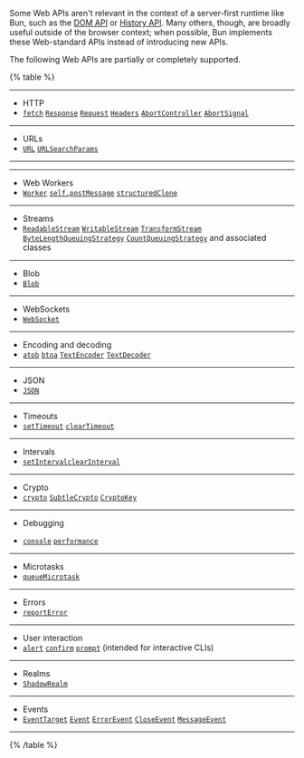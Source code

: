 Some Web APIs aren't relevant in the context of a server-first runtime like Bun, such as the [DOM API](https://developer.mozilla.org/en-US/docs/Web/API/HTML_DOM_API#html_dom_api_interfaces) or [History API](https://developer.mozilla.org/en-US/docs/Web/API/History_API). Many others, though, are broadly useful outside of the browser context; when possible, Bun implements these Web-standard APIs instead of introducing new APIs.

The following Web APIs are partially or completely supported.

{% table %}

---

- HTTP
- [`fetch`](https://developer.mozilla.org/en-US/docs/Web/API/fetch) [`Response`](https://developer.mozilla.org/en-US/docs/Web/API/Response) [`Request`](https://developer.mozilla.org/en-US/docs/Web/API/Request) [`Headers`](https://developer.mozilla.org/en-US/docs/Web/API/Headers) [`AbortController`](https://developer.mozilla.org/en-US/docs/Web/API/AbortController) [`AbortSignal`](https://developer.mozilla.org/en-US/docs/Web/API/AbortSignal)

---

- URLs
- [`URL`](https://developer.mozilla.org/en-US/docs/Web/API/URL) [`URLSearchParams`](https://developer.mozilla.org/en-US/docs/Web/API/URLSearchParams)

---

---

- Web Workers
- [`Worker`](https://developer.mozilla.org/en-US/docs/Web/API/Worker) [`self.postMessage`](https://developer.mozilla.org/en-US/docs/Web/API/DedicatedWorkerGlobalScope/postMessage) [`structuredClone`](https://developer.mozilla.org/en-US/docs/Web/API/structuredClone)

---

- Streams
- [`ReadableStream`](https://developer.mozilla.org/en-US/docs/Web/API/ReadableStream) [`WritableStream`](https://developer.mozilla.org/en-US/docs/Web/API/WritableStream) [`TransformStream`](https://developer.mozilla.org/en-US/docs/Web/API/TransformStream) [`ByteLengthQueuingStrategy`](https://developer.mozilla.org/en-US/docs/Web/API/ByteLengthQueuingStrategy) [`CountQueuingStrategy`](https://developer.mozilla.org/en-US/docs/Web/API/CountQueuingStrategy) and associated classes

---

- Blob
- [`Blob`](https://developer.mozilla.org/en-US/docs/Web/API/Blob)

---

- WebSockets
- [`WebSocket`](https://developer.mozilla.org/en-US/docs/Web/API/WebSocket)

---

- Encoding and decoding
- [`atob`](https://developer.mozilla.org/en-US/docs/Web/API/atob) [`btoa`](https://developer.mozilla.org/en-US/docs/Web/API/btoa) [`TextEncoder`](https://developer.mozilla.org/en-US/docs/Web/API/TextEncoder) [`TextDecoder`](https://developer.mozilla.org/en-US/docs/Web/API/TextDecoder)

---

- JSON
- [`JSON`](https://developer.mozilla.org/en-US/docs/Web/JavaScript/Reference/Global_Objects/JSON)

---

- Timeouts
- [`setTimeout`](https://developer.mozilla.org/en-US/docs/Web/API/setTimeout) [`clearTimeout`](https://developer.mozilla.org/en-US/docs/Web/API/clearTimeout)

---

- Intervals
- [`setInterval`](https://developer.mozilla.org/en-US/docs/Web/API/setInterval)[`clearInterval`](https://developer.mozilla.org/en-US/docs/Web/API/clearInterval)

---

- Crypto
- [`crypto`](https://developer.mozilla.org/en-US/docs/Web/API/Crypto) [`SubtleCrypto`](https://developer.mozilla.org/en-US/docs/Web/API/SubtleCrypto)
  [`CryptoKey`](https://developer.mozilla.org/en-US/docs/Web/API/CryptoKey)

---

- Debugging

- [`console`](https://developer.mozilla.org/en-US/docs/Web/API/console) [`performance`](https://developer.mozilla.org/en-US/docs/Web/API/Performance)

---

- Microtasks
- [`queueMicrotask`](https://developer.mozilla.org/en-US/docs/Web/API/queueMicrotask)

---

- Errors
- [`reportError`](https://developer.mozilla.org/en-US/docs/Web/API/reportError)

---

- User interaction
- [`alert`](https://developer.mozilla.org/en-US/docs/Web/API/Window/alert) [`confirm`](https://developer.mozilla.org/en-US/docs/Web/API/Window/confirm) [`prompt`](https://developer.mozilla.org/en-US/docs/Web/API/Window/prompt) (intended for interactive CLIs)

<!-- - Blocking. Prints the alert message to terminal and awaits `[ENTER]` before proceeding. -->
<!-- - Blocking. Prints confirmation message and awaits `[y/N]` input from user. Returns `true` if user entered `y` or `Y`, `false` otherwise.
- Blocking. Prints prompt message and awaits user input. Returns the user input as a string. -->

---

- Realms
- [`ShadowRealm`](https://github.com/tc39/proposal-shadowrealm)

---

- Events
- [`EventTarget`](https://developer.mozilla.org/en-US/docs/Web/API/EventTarget)
  [`Event`](https://developer.mozilla.org/en-US/docs/Web/API/Event) [`ErrorEvent`](https://developer.mozilla.org/en-US/docs/Web/API/ErrorEvent) [`CloseEvent`](https://developer.mozilla.org/en-US/docs/Web/API/CloseEvent) [`MessageEvent`](https://developer.mozilla.org/en-US/docs/Web/API/MessageEvent)

---

{% /table %}
